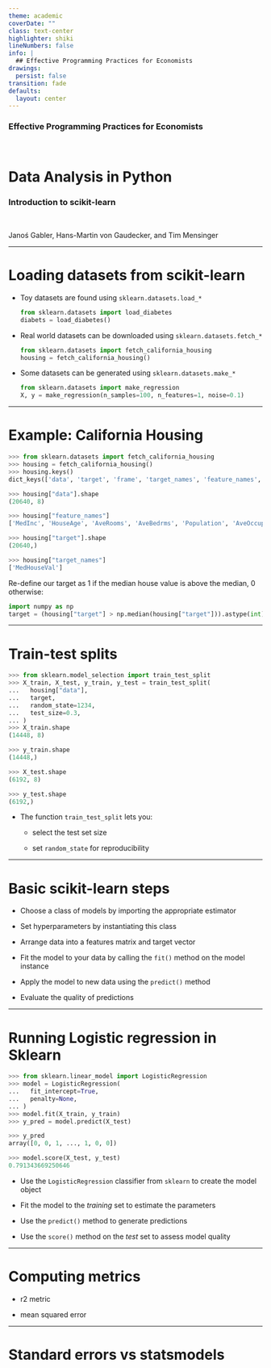 ```yaml
---
theme: academic
coverDate: ""
class: text-center
highlighter: shiki
lineNumbers: false
info: |
  ## Effective Programming Practices for Economists
drawings:
  persist: false
transition: fade
defaults:
  layout: center
---
```


### Effective Programming Practices for Economists

<br/>

# Data Analysis in Python

### Introduction to scikit-learn

<br/>


Janoś Gabler, Hans-Martin von Gaudecker, and Tim Mensinger

---

# Loading datasets from scikit-learn

- Toy datasets are found using `sklearn.datasets.load_*`

  ```python
  from sklearn.datasets import load_diabetes
  diabets = load_diabetes()
  ```

- Real world datasets can be downloaded using `sklearn.datasets.fetch_*`

  ```python
  from sklearn.datasets import fetch_california_housing
  housing = fetch_california_housing()
  ```

- Some datasets can be generated using `sklearn.datasets.make_*`

  ```python
  from sklearn.datasets import make_regression
  X, y = make_regression(n_samples=100, n_features=1, noise=0.1)
  ```

---

# Example: California Housing

```python
>>> from sklearn.datasets import fetch_california_housing
>>> housing = fetch_california_housing()
>>> housing.keys()
dict_keys(['data', 'target', 'frame', 'target_names', 'feature_names', 'DESCR'])
```

```python
>>> housing["data"].shape
(20640, 8)
```

```python
>>> housing["feature_names"]
['MedInc', 'HouseAge', 'AveRooms', 'AveBedrms', 'Population', 'AveOccup', 'Latitude', 'Longitude']
```

```python
>>> housing["target"].shape
(20640,)
```

```python
>>> housing["target_names"]
['MedHouseVal']
```
Re-define our target as 1 if the median house value is above the median, 0 otherwise:
```python
import numpy as np
target = (housing["target"] > np.median(housing["target"])).astype(int)
```

---

# Train-test splits

<div class="grid grid-cols-[52%_48%] gap-4">
<div>


```python
>>> from sklearn.model_selection import train_test_split
>>> X_train, X_test, y_train, y_test = train_test_split(
...   housing["data"],
...   target,
...   random_state=1234,
...   test_size=0.3,
... )
>>> X_train.shape
(14448, 8)
```
```python
>>> y_train.shape
(14448,)
```
```python
>>> X_test.shape
(6192, 8)
```
```python
>>> y_test.shape
(6192,)
```
</div>
<div>

- The function `train_test_split` lets you:

  - select the test set size

  - set `random_state` for reproducibility

</div>
</div>

---

# Basic scikit-learn steps

- Choose a class of models by importing the appropriate estimator

- Set hyperparameters by instantiating this class

- Arrange data into a features matrix and target vector

- Fit the model to your data by calling the `fit()` method on the model instance

- Apply the model to new data using the `predict()` method

- Evaluate the quality of predictions


---

# Running Logistic regression in Sklearn


<div class="grid grid-cols-[52%_48%] gap-4">
<div>

```python
>>> from sklearn.linear_model import LogisticRegression
>>> model = LogisticRegression(
...   fit_intercept=True,
...   penalty=None,
... )
>>> model.fit(X_train, y_train)
>>> y_pred = model.predict(X_test)
```

```python
>>> y_pred
array([0, 0, 1, ..., 1, 0, 0])
```

```python
>>> model.score(X_test, y_test)
0.791343669250646
```

</div>
<div>

- Use the `LogisticRegression` classifier from `sklearn` to create the model object

- Fit the model to the _training_ set to estimate the parameters

- Use the `predict()` method to generate predictions

- Use the `score()` method on the _test_ set to assess model quality

</div>
</div>


---

# Computing metrics

- r2 metric

- mean squared error


---

# Standard errors vs statsmodels
